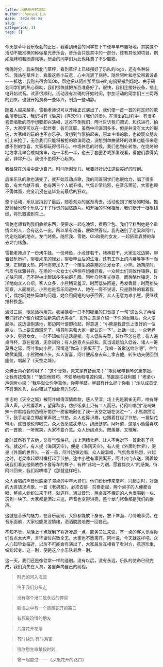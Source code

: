 ```yaml
---
title: 凤凰花开的路口
author: Shouyue Liu
date: '2024-06-04'
slug: ''
categories: []
tags: []
---
```


今天是草坪音乐晚会的正日，我看到研会的同学在下午便早早布置场地。其实这个活动不能准确的称做星光音乐会，音乐会只是其中的一部分，还有其他的项目，例如烧烤和套圈游戏等。研会的同学们为此也耗费了不少脑筋。

傍晚时分，我来到北门草坪，看到草坪上已经摆好了乐队的logo，还有各种装饰。我站在草坪上，看着这些小玩意，心中充满了期待。随后阿叶和老梁带着设备一一抵达，我则去宿舍叫Ob，帮他把从阿叶那里借来的电钢琴搬到场地。由于研会同学们的热心帮助，我们很快就把东西准备好了。很快，我们连接好设备，插上电开始试音。试音很顺利，活动没有准确的开始时间，参加活动的同学们三三两两的到来，也就开始演奏一些即兴，制造一些动静。

随着人越来越多，雪艳老师说可以开始正式演出了，我们便一首一首的将定好的歌曲演奏出来，我记得有《后来》《喜欢你》《我们的爱》。在演出的过程中，有很多喜爱唱歌的同学想要即兴演唱，这难不倒我们，阿叶告诉我们调式、和弦进行、拍子，大家便可以在一起伴奏，各司其职。虽然中间漏洞多多，但是并没有太大的瑕疵，大家唱的玩的也不亦乐乎。没想到气氛搞起来，原本主唱的歌，也被观众朋友们上来抢了，无奈我们只能将被抢的歌演两边，没想到单曲循环的效果也能带来意想不到的惊喜，大家都玩得很开心。中场休息的时候，我们也到处转悠，在烧烤的地方拿几串合成肉烤串，吃一半扔一半，也去了套圈游戏那里观看，看他们赢得奖品，非常开心，我也不由得开心起来。

我经常在沉浸中告诉自己，时间所剩无几，我要好好记住这些美好的时刻。

后来乐队的歌也演完了，就开始互动点歌，我的同班同学们也很给力，唱了很多歌，有大合献丑唱，也有两三个人献丑唱，气氛非常热烈，在音乐面前，大家也顾不得体面，完全沉浸在这毕业前最后的狂欢。

整个活动，乐队坚持到了最后，随着观众的逐渐离去，活动也到了散场的时候。摄影师给也整个乐队拍下了珍贵的回忆照片。和开始的时候相反，我们断开一根根线缆，将乐器搬到车上。

雪艳老师看到我们收拾东西，便要求一起吃晚饭，费用全包。我们早料到她是个重情义的人，会有这么一出，所以早有准备，便欣然答应。我先送别了老梁和阿叶，约定吃饭的地点，龙门烤鱼。随后我、雪艳、Ob和我的女友，一起搭乘袁博的车去龙门烤鱼。

雪艳老师点了一份烤牛蛙，一份烤鱼，小龙虾若干，烤串若干。大家边吃边聊，聊着音乐历程，聊着未来的规划，聊着毕业后的生活，还有工作上的内幕等等不一而足。正聊着火热，阿叶座旁加入了一个陌生的美丽的长发女子，小熊。她落座时，气质与优雅并存，在场的一众女士小声惊呼姐姐好看，一众绅士们则故作镇静，目光躲闪间，巴不得抽出眼球多多拍摄几眼。阿叶自然春光得意，而后略作镇定，洋洋地向众人介绍。客人众多，小熊稍显羞涩，时而低头回避，秀发香肩；时而抬头观察，人面桃花。小熊也是音乐同道中人，她在一旁不说话，只是静静的看着我们，偶尔问她些简单的问题，她会用简短的句子回答。众人无意为难小熊，便继续推杯换盏。

酒过三巡，眼见话柄用完，老梁操着一口不知哪里的口音提了一句“这么久了再给我们好好介绍介绍这位新来的大美女”，言外之意是介绍一下你的女朋友，众人便起哄。这边话刚落地，那边阿叶便即捡起，得意道：“小熊是我音乐上很好的一位朋友，马上要去西班牙了，特意叫来和大家一起认识一下”。此话一出，一众老老少少、男男女女，一时不知如何这话是接。有人低头夹菜，装作不怎在意；有人遍桌寻杯，意在提酒，无奈词穷；有人随意点头应和。真当话题陷入低谷、诸人一筹莫展之际，阿叶看向小熊，深情道“你马上要离开了，我唱一首歌送给你吧”，空气略微凝固，小熊微微点头。众人皆喜，阿叶便起身去车上拿吉他，转头功夫便回到座位，唱起了《天空之城》。

众绅士内心顿时明了：“这个无赖，原来是有备而来！”“欺负我电钢琴沉重笨拙，让我有技难施！”“他吉他轻巧，不受场地和电源约束，简直是把妹利器！”老梁小声训斥小梁：“我早就让你学吉他，你非学鼓，学鼓有什么好？你看！”乐队成员无不有泪难言，白白错过了如此高光时刻。

李志的《天空之城》被阿叶唱得深情款款，感人至深。场上先是鸦雀无声，唯有琴声人声。小熊看着叶，望穿秋水，仿佛饭桌上只有二人而已。待阿叶唱到“港岛妹妹～你献给我的西班牙馅饼～甜蜜地融化了我～天空之城在哭泣～”，小熊潸然泪下，鼓手老梁立即起掌声跟上节拍，众人也算识趣，也跟着打起了节拍。一番梨花带雨，这首歌也即唱完，众人皆感意犹未尽，纷纷鼓掌。阿叶道，这是小熊最喜欢的一首歌，一听就哭，大家不要介意。众人纷纷点头，既羡慕，又理解。

此时既然有了吉他，又有气氛烘托，加上酒精壮胆，让人不免对下一首歌有了期待。就这样，有人提《海阔天空》，便是《海阔天空》，有人提《外面的世界》，便是《外面的世界》。一首一首，阿叶边弹边唱，众人跟着唱，气氛愈发热烈，兴起之时，老梁拿起塑料桶打起了节拍。途中小熊有事要离开，阿叶出门去送，隔着玻璃我们看到他俩依依不舍等车的样子，有种“此地一为别，愿君伴良人”的感慨，待阿叶回来，我们起哄唱了《那就这样吧》。 

众人合唱的声音也感染了邻桌的中年大哥们，他们纷纷传来掌声，兴起之时，对面的大哥请求点歌，一首《老男孩》，必须安排！前奏走起，两个桌子的人便都合唱，整桌人纷纷过来干杯，就这样，通过音乐，两桌互不相识的人也很喝到一块、玩到一块了。大家都是酒过三巡，声音也变得洪亮，整个龙门烤鱼都是我们的歌声。

这就是音乐的魅力，在音乐面前，大家都能放下身份，放下体面，尽情地享受。在音乐面前，大家也能发泄情绪，洒洒脱脱地做一回自己。

不知不觉，从晚上十点就到了将近凌晨一点。服务员过来说，有一桌的客人觉得你们有点太大声，言毕诸位兴致全无，大家也不愿离开。阿叶说，今天就这样吧。众人心知毕业临近，以后不可能会有演出了，大家最后互相看了看对方，意道珍重，纷纷起身。这一别，便是这个小乐队最后一别。

这一天，我们还是像往常一样的道别。没有以后，没有永远，乐队的使命已经完成，我们消失在人海，各自奔向自己的前程。

>  时光的河入海流 

>  终于我们分头走

>  没有哪个港口是永远的停留

>  脑海之中有一个凤凰花开的路口

>  有我最珍惜的朋友  

>  几度花开花落

>  有时快乐 有时落寞

>  很欣慰生命某段时刻

>  曾一起度过         ——《凤凰花开的路口》
